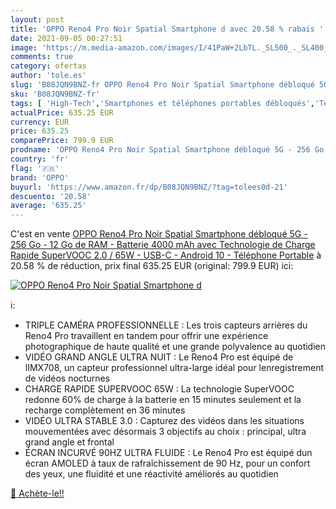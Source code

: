 ```yaml
---
layout: post
title: 'OPPO Reno4 Pro Noir Spatial Smartphone d avec 20.58 % rabais '
date: 2021-09-05 00:27:51
image: 'https://m.media-amazon.com/images/I/41PaW+2LbTL._SL500_._SL400_.jpg'
comments: true
category: ofertas
author: 'tole.es'
slug: 'B08JQN9BNZ-fr OPPO Reno4 Pro Noir Spatial Smartphone débloqué 5G - 256...'
sku: 'B08JQN9BNZ-fr'
tags: [ 'High-Tech','Smartphones et téléphones portables débloqués','Téléphones portables et accessoires','oppo', ]
actualPrice: 635.25 EUR
currency: EUR
price: 635.25
comparePrice: 799.9 EUR
prodname: 'OPPO Reno4 Pro Noir Spatial Smartphone débloqué 5G - 256 Go - 12 Go de RAM - Batterie 4000 mAh avec Technologie de Charge Rapide SuperVOOC 2.0 / 65W - USB-C - Android 10 - Téléphone Portable'
country: 'fr'
flag: '🇫🇷'
brand: 'OPPO'
buyurl: 'https://www.amazon.fr/dp/B08JQN9BNZ/?tag=tolees0d-21'
descuento: '20.58'
average: '635.25'
---
```


C'est en vente [OPPO Reno4 Pro Noir Spatial Smartphone débloqué 5G - 256 Go - 12 Go de RAM - Batterie 4000 mAh avec Technologie de Charge Rapide SuperVOOC 2.0 / 65W - USB-C - Android 10 - Téléphone Portable](https://www.amazon.fr/dp/B08JQN9BNZ/?tag=tolees0d-21)  à  20.58 % de réduction, prix final  635.25 EUR (original: 799.9 EUR) ici:

[![OPPO Reno4 Pro Noir Spatial Smartphone d](https://m.media-amazon.com/images/I/41PaW+2LbTL._SL500_._SL400_.jpg)](https://www.amazon.fr/dp/B08JQN9BNZ/?tag=tolees0d-21)

ℹ️:

- TRIPLE CAMÉRA PROFESSIONNELLE : Les trois capteurs arrières du Reno4 Pro travaillent en tandem pour offrir une expérience photographique de haute qualité et une grande polyvalence au quotidien
- VIDÉO GRAND ANGLE ULTRA NUIT : Le Reno4 Pro est équipé de lIMX708, un capteur professionnel ultra-large idéal pour lenregistrement de vidéos nocturnes
- CHARGE RAPIDE SUPERVOOC 65W : La technologie SuperVOOC redonne 60% de charge à la batterie en 15 minutes seulement et la recharge complètement en 36 minutes
- VIDÉO ULTRA STABLE 3.0 : Capturez des vidéos dans les situations mouvementées avec désormais 3 objectifs au choix : principal, ultra grand angle et frontal
- ÉCRAN INCURVÉ 90HZ ULTRA FLUIDE : Le Reno4 Pro est équipé dun écran AMOLED à taux de rafraîchissement de 90 Hz, pour un confort des yeux, une fluidité et une réactivité améliorés au quotidien

[🛒 Achète-le!!](https://www.amazon.fr/dp/B08JQN9BNZ/?tag=tolees0d-21)
